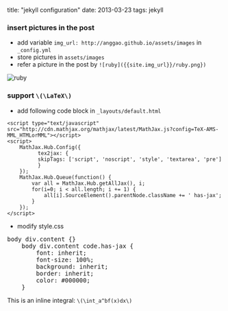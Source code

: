title: "jekyll configuration"
date: 2013-03-23
tags: jekyll

### insert pictures in the post

+ add variable `img_url: http://anggao.github.io/assets/images` in `_config.yml`
+ store pictures in `assets/images`
+ refer a picture in the post by `![ruby]({{site.img_url}}/ruby.png})`

![ruby]({{site.img_url}}/ruby.gif)

### support `\(\LaTeX\)`

+ add following code block in `_layouts/default.html`
<!-- MathJax Section -->
 
    <script type="text/javascript"
    src="http://cdn.mathjax.org/mathjax/latest/MathJax.js?config=TeX-AMS-MML_HTMLorMML"></script>
    <script>
        MathJax.Hub.Config({
              tex2jax: {
              skipTags: ['script', 'noscript', 'style', 'textarea', 'pre']
              }
        });
        MathJax.Hub.Queue(function() {
            var all = MathJax.Hub.getAllJax(), i;
            for(i=0; i < all.length; i += 1) {
                all[i].SourceElement().parentNode.className += ' has-jax';
            }
        });
    </script>

+ modify style.css
<pre>
body div.content {}
    body div.content code.has-jax {
        font: inherit;
        font-size: 100%;
        background: inherit;
        border: inherit;
        color: #000000;
    }
</pre>

This is an inline integral: `\(\int_a^bf(x)dx\)`
